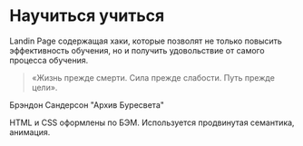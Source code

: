 # Научиться учиться
Landin Page содержащая хаки, которые позволят не только повысить эффективность обучения, но и получить удовольствие от самого процесса обучения.

>«Жизнь прежде смерти. Сила прежде слабости. Путь прежде цели».

Брэндон Сандерсон  "Архив Буресвета"

HTML и CSS оформлены по БЭМ. Используется продвинутая семантика, анимация.
